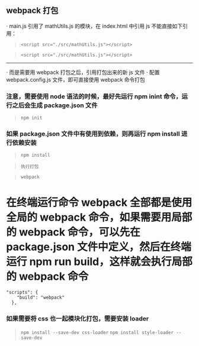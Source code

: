 ## webpack 打包

· main.js 引用了 mathUtils.js 的模块，在 index.html 中引用 js 不能直接如下引用：

> `<script src="./src/mathUtils.js"></script>`

> `<script src="./src/mathUtils.js"></script>`

---

· 而是需要用 webpack 打包之后，引用打包出来的新 js 文件
· 配置 webpack.config.js 文件，即可直接使用 webpack 命令打包

### 注意，需要使用 node 语法的时候，最好先运行 npm inint 命令，运行之后会生成 package.json 文件

> `npm init`

### 如果 package.json 文件中有使用到依赖，则再运行 npm install 进行依赖安装

> `npm install`

> `执行打包`

> `webpack`

# 在终端运行命令 webpack 全部都是使用全局的 webpack 命令，如果需要用局部的 webpack 命令，可以先在 package.json 文件中定义，然后在终端运行 npm run build，这样就会执行局部的 webpack 命令

```
"scripts": {
    "build": "webpack"
  },
```

### 如果需要将 css 也一起模块化打包，需要安装 loader

> `npm install --save-dev css-loader`
> `npm install style-loader --save-dev`
